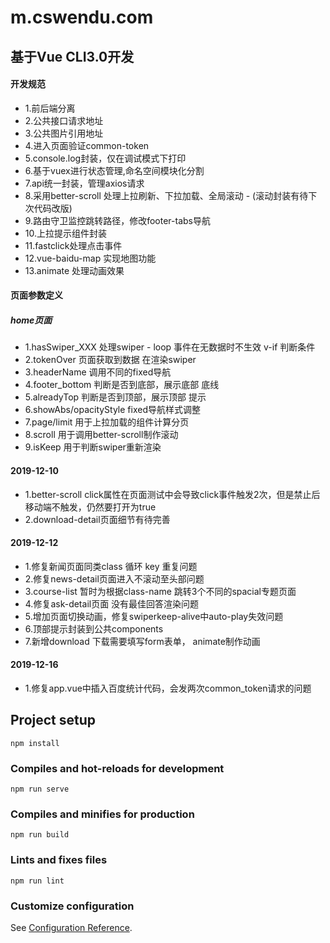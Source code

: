 # m.cswendu.com
## 基于Vue CLI3.0开发

#### 开发规范

- 1.前后端分离
- 2.公共接口请求地址
- 3.公共图片引用地址
- 4.进入页面验证common-token
- 5.console.log封装，仅在调试模式下打印
- 6.基于vuex进行状态管理,命名空间模块化分割
- 7.api统一封装，管理axios请求
- 8.采用better-scroll 处理上拉刷新、下拉加载、全局滚动 - (滚动封装有待下次代码改版)
- 9.路由守卫监控跳转路径，修改footer-tabs导航
- 10.上拉提示组件封装
- 11.fastclick处理点击事件
- 12.vue-baidu-map 实现地图功能
- 13.animate 处理动画效果


#### 页面参数定义

##### home页面 

- 1.hasSwiper_XXX	处理swiper - loop 事件在无数据时不生效 v-if 判断条件
- 2.tokenOver	页面获取到数据 在渲染swiper
- 3.headerName	调用不同的fixed导航
- 4.footer_bottom	判断是否到底部，展示底部 底线
- 5.alreadyTop	判断是否到顶部，展示顶部 提示
- 6.showAbs/opacityStyle	fixed导航样式调整
- 7.page/limit	用于上拉加载的组件计算分页
- 8.scroll	用于调用better-scroll制作滚动
- 9.isKeep 用于判断swiper重新渲染

#### 2019-12-10

- 1.better-scroll click属性在页面测试中会导致click事件触发2次，但是禁止后移动端不触发，仍然要打开为true
- 2.download-detail页面细节有待完善

#### 2019-12-12
- 1.修复新闻页面同类class 循环 key 重复问题
- 2.修复news-detail页面进入不滚动至头部问题
- 3.course-list 暂时为根据class-name 跳转3个不同的spacial专题页面
- 4.修复ask-detail页面 没有最佳回答渲染问题
- 5.增加页面切换动画，修复swiperkeep-alive中auto-play失效问题
- 6.顶部提示封装到公共components
- 7.新增download 下载需要填写form表单， animate制作动画

#### 2019-12-16
- 1.修复app.vue中插入百度统计代码，会发两次common_token请求的问题


## Project setup
```
npm install
```

### Compiles and hot-reloads for development
```
npm run serve
```

### Compiles and minifies for production
```
npm run build
```

### Lints and fixes files
```
npm run lint
```

### Customize configuration
See [Configuration Reference](https://cli.vuejs.org/config/).
